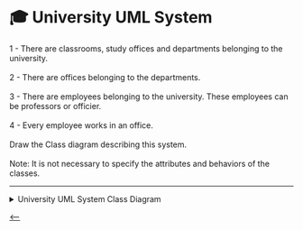# 🎓 University UML System 
1 - There are classrooms, study offices and departments belonging to the university.<br><br>
2 - There are offices belonging to the departments.<br><br>
3 - There are employees belonging to the university. These employees can be professors or officier.<br><br>
4 - Every employee works in an office.<br><br>
Draw the Class diagram describing this system.<br><br>
Note: It is not necessary to specify the attributes and behaviors of the classes.

---

<details>
<summary>University UML System Class Diagram</summary>
<a href="https://github.com/TriTetra" target="_blank">
    <img src="https://raw.githubusercontent.com/TriTetra/RepositoryUML/main/UML/Blank%20diagram.jpeg" alt="University UML System" title="University UML System" />
</a>
</details>

[<--](../ReadMe.md)
